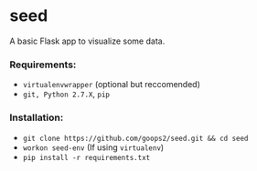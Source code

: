 # seed
A basic Flask app to visualize some data.

### Requirements: 
- `virtualenvwrapper` (optional but reccomended)
- `git, Python 2.7.X`, `pip`

### Installation: 
- `git clone https://github.com/goops2/seed.git && cd seed`
- `workon seed-env` (If using `virtualenv`)
- `pip install -r requirements.txt`



